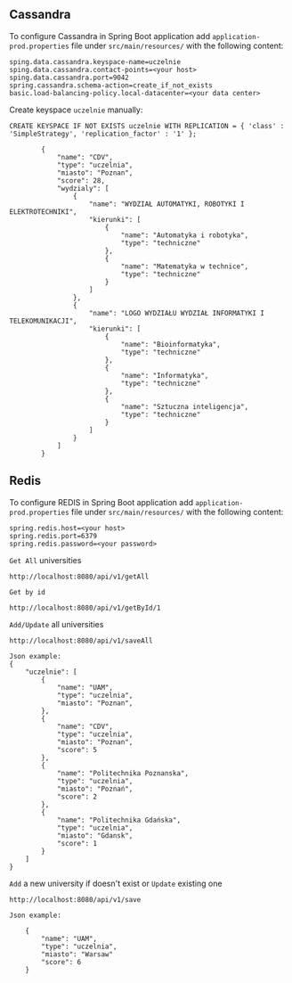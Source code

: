 ## Cassandra

To configure Cassandra in  Spring Boot application add `application-prod.properties` file under `src/main/resources/` with the following content:
```
sping.data.cassandra.keyspace-name=uczelnie
sping.data.cassandra.contact-points=<your host>
sping.data.cassandra.port=9042
spring.cassandra.schema-action=create_if_not_exists
basic.load-balancing-policy.local-datacenter=<your data center>
```
Create keyspace `uczelnie` manually:
```
CREATE KEYSPACE IF NOT EXISTS uczelnie WITH REPLICATION = { 'class' : 'SimpleStrategy', 'replication_factor' : '1' };
```

```
        {
            "name": "CDV",
            "type": "uczelnia",
            "miasto": "Poznan",
            "score": 28,
            "wydzialy": [
                {
                    "name": "WYDZIAŁ AUTOMATYKI, ROBOTYKI I ELEKTROTECHNIKI",
                    "kierunki": [
                        {
                            "name": "Automatyka i robotyka",
                            "type": "techniczne"
                        },
                        {
                            "name": "Matematyka w technice",
                            "type": "techniczne"
                        }
                    ]
                },
                {
                    "name": "LOGO WYDZIAŁU WYDZIAŁ INFORMATYKI I TELEKOMUNIKACJI",
                    "kierunki": [
                        {
                            "name": "Bioinformatyka",
                            "type": "techniczne"
                        },
                        {
                            "name": "Informatyka",
                            "type": "techniczne"
                        },
                        {
                            "name": "Sztuczna inteligencja",
                            "type": "techniczne"
                        }
                    ]
                }
            ]
        }
```
## Redis

To configure REDIS in Spring Boot application add `application-prod.properties` file under `src/main/resources/` with the following content:
```
spring.redis.host=<your host>
spring.redis.port=6379
spring.redis.password=<your password>
```

`Get All` universities
```
http://localhost:8080/api/v1/getAll
```
`Get by id`
```
http://localhost:8080/api/v1/getById/1
```
`Add/Update` all universities
```
http://localhost:8080/api/v1/saveAll

Json example:
{
    "uczelnie": [
        {
            "name": "UAM",
            "type": "uczelnia",
            "miasto": "Poznan",
        },
        {
            "name": "CDV",
            "type": "uczelnia",
            "miasto": "Poznan",
            "score": 5
        },
        {
            "name": "Politechnika Poznanska",
            "type": "uczelnia",
            "miasto": "Poznań",
            "score": 2
        },
        {
            "name": "Politechnika Gdańska",
            "type": "uczelnia",
            "miasto": "Gdansk",
            "score": 1
        }
    ]
}
```
`Add` a new university if doesn't exist or `Update` existing one
```
http://localhost:8080/api/v1/save

Json example:

    {
        "name": "UAM",
        "type": "uczelnia",
        "miasto": "Warsaw"
        "score": 6
    }
```
